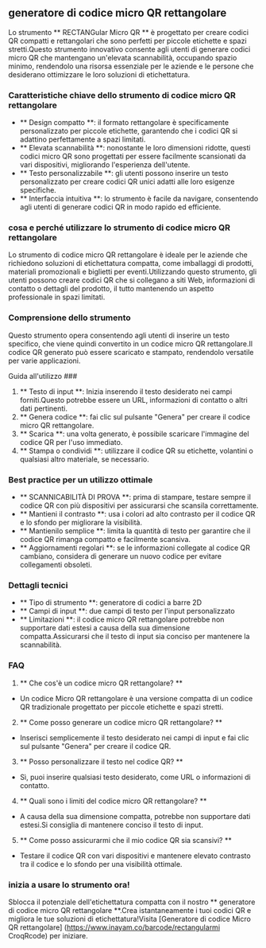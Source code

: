## generatore di codice micro QR rettangolare

Lo strumento ** RECTANGular Micro QR ** è progettato per creare codici QR compatti e rettangolari che sono perfetti per piccole etichette e spazi stretti.Questo strumento innovativo consente agli utenti di generare codici micro QR che mantengano un'elevata scannabilità, occupando spazio minimo, rendendolo una risorsa essenziale per le aziende e le persone che desiderano ottimizzare le loro soluzioni di etichettatura.

### Caratteristiche chiave dello strumento di codice micro QR rettangolare

- ** Design compatto **: il formato rettangolare è specificamente personalizzato per piccole etichette, garantendo che i codici QR si adattino perfettamente a spazi limitati.
- ** Elevata scannabilità **: nonostante le loro dimensioni ridotte, questi codici micro QR sono progettati per essere facilmente scansionati da vari dispositivi, migliorando l'esperienza dell'utente.
- ** Testo personalizzabile **: gli utenti possono inserire un testo personalizzato per creare codici QR unici adatti alle loro esigenze specifiche.
- ** Interfaccia intuitiva **: lo strumento è facile da navigare, consentendo agli utenti di generare codici QR in modo rapido ed efficiente.

### cosa e perché utilizzare lo strumento di codice micro QR rettangolare

Lo strumento di codice micro QR rettangolare è ideale per le aziende che richiedono soluzioni di etichettatura compatta, come imballaggi di prodotti, materiali promozionali e biglietti per eventi.Utilizzando questo strumento, gli utenti possono creare codici QR che si collegano a siti Web, informazioni di contatto o dettagli del prodotto, il tutto mantenendo un aspetto professionale in spazi limitati.

### Comprensione dello strumento

Questo strumento opera consentendo agli utenti di inserire un testo specifico, che viene quindi convertito in un codice micro QR rettangolare.Il codice QR generato può essere scaricato e stampato, rendendolo versatile per varie applicazioni.

Guida all'utilizzo ###

1. ** Testo di input **: Inizia inserendo il testo desiderato nei campi forniti.Questo potrebbe essere un URL, informazioni di contatto o altri dati pertinenti.
2. ** Genera codice **: fai clic sul pulsante "Genera" per creare il codice micro QR rettangolare.
3. ** Scarica **: una volta generato, è possibile scaricare l'immagine del codice QR per l'uso immediato.
4. ** Stampa o condividi **: utilizzare il codice QR su etichette, volantini o qualsiasi altro materiale, se necessario.

### Best practice per un utilizzo ottimale

- ** SCANNICABILITÀ DI PROVA **: prima di stampare, testare sempre il codice QR con più dispositivi per assicurarsi che scansila correttamente.
- ** Mantieni il contrasto **: usa i colori ad alto contrasto per il codice QR e lo sfondo per migliorare la visibilità.
- ** Mantienilo semplice **: limita la quantità di testo per garantire che il codice QR rimanga compatto e facilmente scansiva.
- ** Aggiornamenti regolari **: se le informazioni collegate al codice QR cambiano, considera di generare un nuovo codice per evitare collegamenti obsoleti.

### Dettagli tecnici

- ** Tipo di strumento **: generatore di codici a barre 2D
- ** Campi di input **: due campi di testo per l'input personalizzato
- ** Limitazioni **: il codice micro QR rettangolare potrebbe non supportare dati estesi a causa della sua dimensione compatta.Assicurarsi che il testo di input sia conciso per mantenere la scannabilità.

### FAQ

1. ** Che cos'è un codice micro QR rettangolare? **
- Un codice Micro QR rettangolare è una versione compatta di un codice QR tradizionale progettato per piccole etichette e spazi stretti.

2. ** Come posso generare un codice micro QR rettangolare? **
- Inserisci semplicemente il testo desiderato nei campi di input e fai clic sul pulsante "Genera" per creare il codice QR.

3. ** Posso personalizzare il testo nel codice QR? **
- Sì, puoi inserire qualsiasi testo desiderato, come URL o informazioni di contatto.

4. ** Quali sono i limiti del codice micro QR rettangolare? **
- A causa della sua dimensione compatta, potrebbe non supportare dati estesi.Si consiglia di mantenere conciso il testo di input.

5. ** Come posso assicurarmi che il mio codice QR sia scansivi? **
- Testare il codice QR con vari dispositivi e mantenere elevato contrasto tra il codice e lo sfondo per una visibilità ottimale.

### inizia a usare lo strumento ora!

Sblocca il potenziale dell'etichettatura compatta con il nostro ** generatore di codice micro QR rettangolare **.Crea istantaneamente i tuoi codici QR e migliora le tue soluzioni di etichettatura!Visita [Generatore di codice Micro QR rettangolare] (https://www.inayam.co/barcode/rectangularmi CroqRcode) per iniziare.